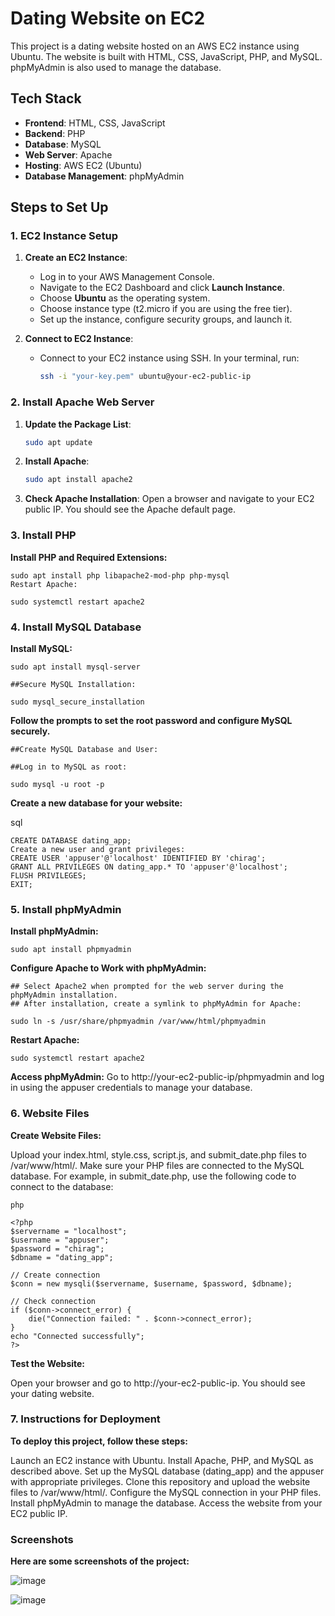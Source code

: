 # Dating Website on EC2

This project is a dating website hosted on an AWS EC2 instance using Ubuntu. The website is built with HTML, CSS, JavaScript, PHP, and MySQL. phpMyAdmin is also used to manage the database.

## Tech Stack

- **Frontend**: HTML, CSS, JavaScript
- **Backend**: PHP
- **Database**: MySQL
- **Web Server**: Apache
- **Hosting**: AWS EC2 (Ubuntu)
- **Database Management**: phpMyAdmin

## Steps to Set Up

### 1. EC2 Instance Setup

1. **Create an EC2 Instance**:
   - Log in to your AWS Management Console.
   - Navigate to the EC2 Dashboard and click **Launch Instance**.
   - Choose **Ubuntu** as the operating system.
   - Choose instance type (t2.micro if you are using the free tier).
   - Set up the instance, configure security groups, and launch it.
   
2. **Connect to EC2 Instance**:
   - Connect to your EC2 instance using SSH. In your terminal, run:
     ```bash
     ssh -i "your-key.pem" ubuntu@your-ec2-public-ip
     ```

### 2. Install Apache Web Server

1. **Update the Package List**:
   ```bash
   sudo apt update

2. **Install Apache**:
   ```bash
   sudo apt install apache2

3. **Check Apache Installation**:
   Open a browser and navigate to your EC2 public IP. You should see the Apache default page.

### 3. Install PHP

**Install PHP and Required Extensions:**
  
    sudo apt install php libapache2-mod-php php-mysql
    Restart Apache:
    
    sudo systemctl restart apache2

### 4. Install MySQL Database
**Install MySQL:**

    sudo apt install mysql-server
    
    ##Secure MySQL Installation:
    
    sudo mysql_secure_installation
   
**Follow the prompts to set the root password and configure MySQL securely.**
    
    
    ##Create MySQL Database and User:
    
    ##Log in to MySQL as root:

    sudo mysql -u root -p
   
**Create a new database for your website:**
    
   sql
   
    CREATE DATABASE dating_app;
    Create a new user and grant privileges:
    CREATE USER 'appuser'@'localhost' IDENTIFIED BY 'chirag';
    GRANT ALL PRIVILEGES ON dating_app.* TO 'appuser'@'localhost';
    FLUSH PRIVILEGES;
    EXIT;
    
### 5. Install phpMyAdmin
**Install phpMyAdmin:**

    sudo apt install phpmyadmin
    
  **Configure Apache to Work with phpMyAdmin:**
    
    ## Select Apache2 when prompted for the web server during the phpMyAdmin installation.
    ## After installation, create a symlink to phpMyAdmin for Apache:
  
    sudo ln -s /usr/share/phpmyadmin /var/www/html/phpmyadmin
  
   **Restart Apache:**
    
    sudo systemctl restart apache2
   
   **Access phpMyAdmin:**
    Go to http://your-ec2-public-ip/phpmyadmin and log in using the appuser credentials to manage your database.

### 6. Website Files
**Create Website Files:**

Upload your index.html, style.css, script.js, and submit_date.php files to /var/www/html/.
Make sure your PHP files are connected to the MySQL database. For example, in submit_date.php, use the following code to connect to the database:
    
    php
    
    <?php
    $servername = "localhost";
    $username = "appuser";
    $password = "chirag";
    $dbname = "dating_app";
    
    // Create connection
    $conn = new mysqli($servername, $username, $password, $dbname);
    
    // Check connection
    if ($conn->connect_error) {
        die("Connection failed: " . $conn->connect_error);
    }
    echo "Connected successfully";
    ?>
    
    
**Test the Website:**
    
Open your browser and go to http://your-ec2-public-ip. You should see your dating website.


### 7. Instructions for Deployment
**To deploy this project, follow these steps:**

Launch an EC2 instance with Ubuntu.
Install Apache, PHP, and MySQL as described above.
Set up the MySQL database (dating_app) and the appuser with appropriate privileges.
Clone this repository and upload the website files to /var/www/html/.
Configure the MySQL connection in your PHP files.
Install phpMyAdmin to manage the database.
Access the website from your EC2 public IP.


### Screenshots

**Here are some screenshots of the project:**

![image](https://github.com/user-attachments/assets/1975c591-11a2-4d19-9f93-8b7d05939858)

![image](https://github.com/user-attachments/assets/fc702945-535b-4809-a3e8-24c37afb5acc)


